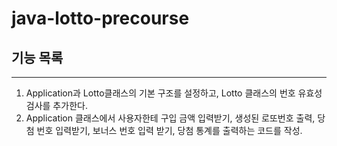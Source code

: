 # java-lotto-precourse

## 기능 목록

------
1. Application과 Lotto클래스의 기본 구조를 설정하고, Lotto 클래스의 번호 유효성 검사를 추가한다.
2. Application 클래스에서 사용자한테 구입 금액 입력받기,
생성된 로또번호 출력, 당첨 번호 입력받기, 보너스 번호 입력 받기, 당첨 통계를 출력하는 코드를 작성.